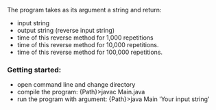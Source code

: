 The program takes as its argument a string and return:
- input string
- output string (reverse input string)
- time of this reverse method for 1,000 repetitions
- time of this reverse method for 10,000  repetitions.
- time of this reverse method for 100,000 repetitions.

### Getting started:

- open command line and change directory
- compile the program:
  {Path}>javac Main.java
- run the program with argument:
  {Path}>java Main 'Your input string'